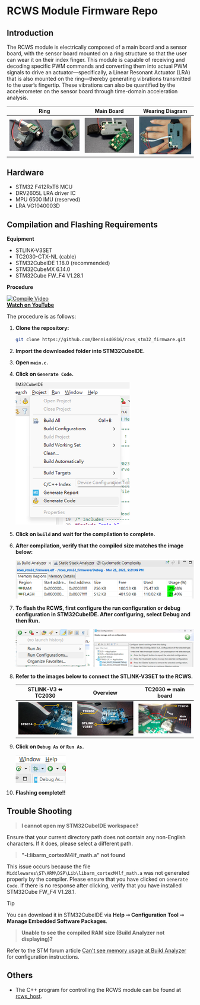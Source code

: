 # RCWS Module Firmware Repo

## Introduction

The RCWS module is electrically composed of a main board and a sensor board, with the sensor board mounted on a ring structure so that the user can wear it on their index finger. This module is capable of receiving and decoding specific PWM commands and converting them into actual PWM signals to drive an actuator—specifically, a Linear Resonant Actuator (LRA) that is also mounted on the ring—thereby generating vibrations transmitted to the user’s fingertip. These vibrations can also be quantified by the accelerometer on the sensor board through time-domain acceleration analysis.

|            Ring            |               Main Board               |          Wearing Diagram           |
| :------------------------: | :------------------------------------: | :--------------------------------: |
| ![ring](Pictures/ring.jpg) | ![main_board](Pictures/main_board.jpg) | ![wearable](Pictures/wearable.jpg) |

## Hardware

- STM32 F412RxT6 MCU
- DRV2605L LRA driver IC
- MPU 6500 IMU (reserved)
- LRA VG1040003D

## Compilation and Flashing Requirements

**Equipment**

- STLINK-V3SET
- TC2030-CTX-NL (cable)
- STM32CubeIDE 1.18.0 (recommended)
- STM32CubeMX 6.14.0
- STM32Cube FW_F4 V1.28.1

**Procedure**

[![Compile Video](https://img.youtube.com/vi/gNEbtw4P7_A/maxresdefault.jpg)](https://youtu.be/gNEbtw4P7_A)  
**[Watch on YouTube](https://youtu.be/gNEbtw4P7_A)**

The procedure is as follows:

1. **Clone the repository:**

   ```bash
   git clone https://github.com/Dennis40816/rcws_stm32_firmware.git
   ```

2. **Import the downloaded folder into STM32CubeIDE.**
3. **Open `main.c`.**
4. **Click on `Generate Code`.**

   ![generate_code](Pictures/generate_code.png)

5. **Click on `build` and wait for the compilation to complete.**
6. **After compilation, verify that the compiled size matches the image below:**

   ![build_memory](Pictures/build_memory.png)

7. **To flash the RCWS, first configure the run configuration or debug configuration in STM32CubeIDE. After configuring, select Debug and then Run.**

   ![import_config](Pictures/import_config.png)

8. **Refer to the images below to connect the STLINK-V3SET to the RCWS.**

   | **STLINK-V3 ⬌ TC2030** |            **Overview**            |      **TC2030 ⬌ main board**       |
   | :--------------------: | :--------------------------------: | :--------------------------------: |
   | ![v3](Pictures/v3.png) | ![overview](Pictures/overview.png) | ![attach](Pictures/swd_attach.png) |

9. **Click on `Debug As` or `Run As`.**

   ![debug_as](Pictures/debug_as.png)

10. **Flashing complete!!**

## Trouble Shooting

> **I cannot open my STM32CubeIDE workspace?**

Ensure that your current directory path does not contain any non-English characters. If it does, please select a different path.

> **"-l:libarm_cortexM4lf_math.a" not found**

This issue occurs because the file `Middlewares\ST\ARM\DSP\Lib\libarm_cortexM4lf_math.a` was not generated properly by the compiler. Please ensure that you have clicked on `Generate Code`. If there is no response after clicking, verify that you have installed STM32Cube FW_F4 V1.28.1.

> [!Tip]
> You can download it in STM32CubeIDE via **Help ➞ Configuration Tool ➞ Manage Embedded Software Packages**.

> **Unable to see the compiled RAM size (Build Analyzer not displaying)?**

Refer to the STM forum article [Can't see memory usage at Build Analyzer](https://community.st.com/t5/stm32cubeide-mcus/can-t-see-memory-uage-at-build-analyzer/m-p/665295/highlight/true#M26558) for configuration instructions.

## Others

- The C++ program for controlling the RCWS module can be found at [rcws_host](https://github.com/Dennis40816/rcws_host).
